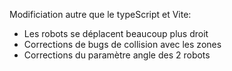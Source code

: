 Modificiation autre que le typeScript et Vite:
- Les robots se déplacent beaucoup plus droit
- Corrections de bugs de collision avec les zones
- Corrections du paramètre angle des 2 robots

